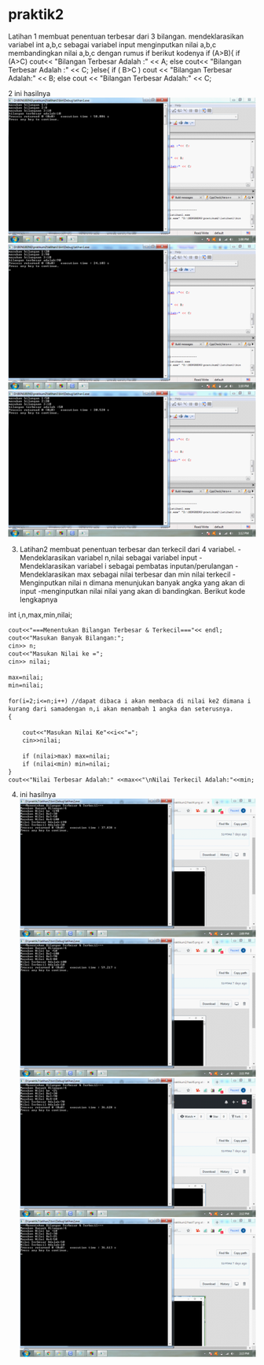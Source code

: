 # praktik2
Latihan 1 membuat penentuan terbesar dari 3 bilangan.
mendeklarasikan variabel int a,b,c sebagai variabel input
menginputkan nilai a,b,c
membandingkan nilai a,b,c dengan rumus if berikut kodenya
if (A>B){
        		if (A>C)
           		 cout<< "Bilangan Terbesar Adalah :" << A;
        		else
          		cout<< "Bilangan Terbesar Adalah :" << C;
        	}else{
        		if ( B>C )
            		cout << "Bilangan Terbesar Adalah:" << B;
       			 else
            		cout << "Bilangan Terbesar Adalah:" << C;

2 ini hasilnya
 ![img](https://github.com/dendy12/praktik2/blob/master/latihan1/Picture1.png)
 ![img](https://github.com/dendy12/praktik2/blob/master/latihan1/Picture2.png)
 ![img](https://github.com/dendy12/praktik2/blob/master/latihan1/Picture3.png)


3. Latihan2 membuat penentuan terbesar dan terkecil dari 4 variabel. -Mendeklarasikan variabel n,nilai sebagai variabel input -Mendeklarasikan variabel i sebagai pembatas inputan/perulangan -Mendeklarasikan max sebagai nilai terbesar dan min nilai terkecil -Menginputkan nilai n dimana menunjukan banyak angka yang akan di input -menginputkan nilai nilai yang akan di bandingkan. Berikut kode lengkapnya

int i,n,max,min,nilai;

    cout<<"===Menentukan Bilangan Terbesar & Terkecil==="<< endl;
    cout<<"Masukan Banyak Bilangan:";
    cin>> n;
    cout<<"Masukan Nilai ke =";
    cin>> nilai;

    max=nilai;
    min=nilai;

    for(i=2;i<=n;i++) //dapat dibaca i akan membaca di nilai ke2 dimana i kurang dari samadengan n,i akan menambah 1 angka dan seterusnya.
    {

        cout<<"Masukan Nilai Ke"<<i<<"=";
        cin>>nilai;

        if (nilai>max) max=nilai;
        if (nilai<min) min=nilai;
    }
    cout<<"Nilai Terbesar Adalah:" <<max<<"\nNilai Terkecil Adalah:"<<min;


4. ini hasilnya
  ![img](https://github.com/dendy12/praktik2/blob/master/latihan2/Picture4.png)
  ![img](https://github.com/dendy12/praktik2/blob/master/latihan2/Picture5.png)
  ![img](https://github.com/dendy12/praktik2/blob/master/latihan2/Picture6.png)
  ![img](https://github.com/dendy12/praktik2/blob/master/latihan2/Picture7.png)